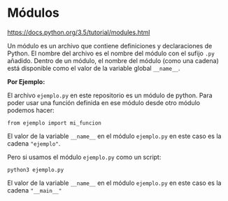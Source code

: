 # Módulos

https://docs.python.org/3.5/tutorial/modules.html

Un módulo es un archivo que contiene definiciones y declaraciones de Python.
El nombre del archivo es el nombre del módulo con el sufijo `.py` añadido.
Dentro de un módulo, el nombre del módulo (como una cadena) está disponible como el valor de la variable global `__name__`.

**Por Ejemplo:**

El archivo `ejemplo.py` en este repositorio es un módulo de python.
Para poder usar una función definida en ese módulo desde otro módulo podemos hacer:

`from ejemplo import mi_funcion`

El valor de la variable `__name__` en el módulo `ejemplo.py` en este caso es la cadena `"ejemplo"`.

Pero si usamos el módulo `ejemplo.py` como un script:

`python3 ejemplo.py`

El valor de la variable `__name__` en el módulo `ejemplo.py` en este caso es la cadena `"__main__"`
